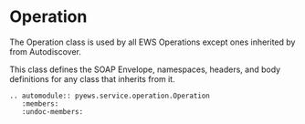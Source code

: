 # Operation

The Operation class is used by all EWS Operations except ones inherited by from Autodiscover.

This class defines the SOAP Envelope, namespaces, headers, and body definitions for any class that inherits from it.

```eval_rst
.. automodule:: pyews.service.operation.Operation
   :members:
   :undoc-members:
```